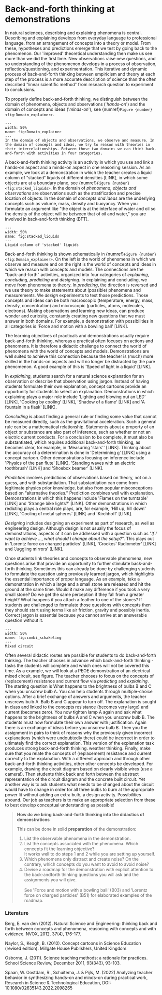 # Back-and-forth thinking at demonstrations
In natural sciences, describing and explaining phenomena is central. Describing and explaining develops from everyday language to professional language, from an arrangement of concepts into a theory or model. From these, hypotheses and predictions emerge that we test by going back to the phenomenon. Our 'improved' theoretical understanding then make us see more than we did the first time. New observations raise new questions, and so understanding of the phenomenon develops in a process of observation, reflection/questioning, and experimentation. This iterative and dynamic process of back-and-forth thinking between empiricism and theory at each step of the process is a more accurate description of science than the often described "linear scientific method" from research question to experiment to conclusions.

To properly define back-and-forth thinking, we distinguish between the domain of phenomena, objects and observations ('*hands-on*') and the domain of concepts and
ideas ('*minds-on*'), see {numref}`Figure {number} <fig:Domain_explainer>`.

```{figure} Domain_explainer.jpg
---
width: 50%
name: fig:Domain_explainer
---
In the domain of objects and observations, we observe and measure. In the domain of concepts and ideas, we try to reason with theories in their interrelationships. Between those two domains we can think back-and-forth with activities in four categories.
```

A back-and-forth thinking activity is an activity in which you use and link a hands-on aspect and a minds-on aspect in one reasoning session. As an example, we look at a demonstration in which the teacher creates a liquid column of "stacked" liquids of different densities [LINK], in which some objects are at a boundary plane, see {numref}`Figure {number} <fig:stacked_liquids>`. In the domain of *phenomena, objects and observations* are observations such as the stratification and precise location of objects. In the domain of *concepts and ideas* are the underlying concepts such as volume, mass, density and buoyancy. When you formulate an argument like "the object is at the interface of water and oil so the density of the object will be between that of oil and water," you are involved in back-and-forth thinking (BFT).

```{figure} stacked_liquids.jpg
---
width: 50%
name: fig:stacked_liquids
---
Liquid column of 'stacked' liquids
```

Back-and-forth thinking is shown schematically in {numref}`Figure {number} <fig:Domain_explainer>`. On the left is the world of phenomena in which we observe and measure and on the right is the world of concepts and ideas in which we reason with concepts and models. The connections are the "back-and-forth" activities, organized into four categories of *explaining*, *concluding*, *predicting* and *designing*. In explaining and concluding, we move from phenomena to theory. In *predicting*, the direction is reversed and we use theory to make statements about (possible) phenomena and measurements. We *design* experiments to test those predictions. Those concepts and ideas can be both macroscopic (temperature, energy, mass, density, concentration) and microscopic (particles, atoms, molecules, electrons). Making observations and learning new ideas, can produce wonder and curiosity, constantly creating new questions that we must answer in both domains. For example, a demonstration with possibilities in all categories is 'Force and motion with a bowling ball' [LINK].

The learning objectives of practicals and demonstrations usually require back-and-forth thinking, whereas a practical often focuses on actions and phenomena. It is therefore a didactic challenge to connect the world of phenomena with the world of concepts and models. Demonstrations are well suited to achieve this connection because the teacher is (much) more skilled in the hands-on aspects and will no longer be distracted by the pure phenomenon. A good example of this is 'Speed of light in a liquid' [LINK].

In *explaining*, students search for a natural science explanation for an observation or describe that observation using jargon. Instead of having students formulate their own explanation, concept cartoons provide an opportunity for students to select an explanation. Demonstrations in which explaining plays a major role include 'Lighting and blowing out an LED' [LINK], 'Cooking by cooling' [LINK], 'Shadow of a flame' [LINK]
and 'A fountain in a flask' [LINK].

*Concluding* is about finding a general rule or finding some value that cannot be measured directly, such as the gravitational acceleration. Such a general rule can be a mathematical relationship. Statements about a property of an object or substance are also part of inference, such as whether or not an electric current conducts. For a conclusion to be complete, it must also be substantiated, which requires additional back-and-forth thinking, as becomes clear, for example, in 'Measuring 'stars'' [LINK]. Thinking about the accuracy of a determination is done in 'Determining g' [LINK] using a concept cartoon. Other demonstrations focusing on inference include 'Physics of the pan flute' [LINK], 'Standing waves with an electric toothbrush' [LINK] and 'Shoebox beamer' [LINK].

*Prediction* involves predictions of observations based on theory, not on a guess, and with substantiation. That substantiation can come from legitimate physics prior knowledge, but also from popular misconceptions based on "alternative theories." Prediction combines well with explanation. Demonstrations in which this happens include 'Flames on the turntable' [LINK] and 'Strange bike lights?' [LINK]. Other demonstrations in which  redicting plays a central role plays, are, for example, 'Hill up, hill down' [LINK], 'Cooling of metal spheres' [LINK] and 'Kirchhoff' [LINK].

*Designing* includes designing an experiment as part of research, as well as engineering design. Although design is not usually the focus of demonstrations, aspects of it can be addressed with a question such as "*If I want to achieve ..., what should I change about the setup?*". This plays out in 'Lorentz force on charged particles' [LINK], 'Crookes' Radiometer' [LINK] and 'Juggling mirrors' [LINK].

Once students link theories and concepts to observable phenomena, new questions arise that provide an opportunity to further stimulate back-and-forth thinking. Sometimes this can already be done by challenging students to formulate the question using previously learned jargon, which highlights the essential importance of proper language. As an example, take a demonstration in which a large and a small stone are released and hit the ground at the same time. Would it make any difference if you took a very small stone? Do we get the same perception if they fall from a greater height? What happens if you attach a feather to one of the stones? If students are challenged to formulate those questions with concepts then they should start using terms like air friction, gravity and possibly inertia. Correct jargon is essential because you cannot arrive at an answerable question without it.

```{figure} combi_schakeling.jpg
---
width: 50%
name: fig:combi_schakeling
---
Mixed circuit
```

Often several didactic routes are possible for students to do back-and-forth thinking. The teacher chooses in advance which back-and-forth thinking -tasks the students will complete and which ones will not be covered this time. As a example, we will look at a PEOE demonstration of an electrical mixed circuit, see figure. The teacher chooses to focus on the concepts of (replacement) resistance and current flow via *predicting* and  *explaining*. The starting question is What happens to the brightness of bulbs B and C when you unscrew bulb A. You can help students through multiple-choice options. After a brief exchange of answers and arguments, the teacher unscrews bulb A. Bulb B and C appear to turn off. The explanation is sought in class and linked to the concepts resistance (becomes very large) and current (becomes zero). You now tighten lamp A again and ask what happens to the brightness of bulbs A and C when you unscrew bulb B. The students must now formulate their own answer with justification. Again there is an exchange of ideas before you unscrew bulb B. Then you the assignment in pairs to think of reasons why the previously given incorrect explanations (which were undoubtedly there) could be incorrect in order to ultimately find the correct explanation. This version of the explanation task produces strong back-and-forth thinking. weather thinking. Finally, make sure that you relate the concepts of (replacement) resistance and current correctly to the explanation. With a different approach and through other back-and-forth thinking activities, other other concepts be developed. For example, drawing the circuit diagram based on clearly visible wires (use a camera!). Then students think back and forth between the abstract representation of the circuit diagram and the concrete built circuit. Yet another way is to ask students what needs to be changed about the circuit would have to change in order for all three bulbs to burn at the appropriate power lit without adding an extra bulb, a design activity. Possibilities abound. Our job as teachers is to make an appropriate selection from these to best develop conceptual understanding as possible!

> **How do we bring back-and-forth thinking into the didactics of demonstrations**
> 
> This can be done in solid **preparation** of the demonstration:
> 1. List the observable phenomena in the demonstration.
> 2. List the concepts associated with the phenomena. Which concepts fit the learning
     objective? <br>
     It works well to do steps 1 and 2 while you are setting up yourself.
> 3. Which phenomena only distract and create noise? On the contrary, which
     concepts do you want to avoid to avoid noise?
> 4. Devise a roadmap for the demonstration with explicit attention to the back-andforth thinking questions you will ask and the assignments you will give. <br> <br>
> See 'Force and motion with a bowling ball' (B03) and 'Lorentz force on
     charged particles' (B51) for elaborated examples of the roadmap.

### Literature
Berg, E. van den (2012). Natural Science and Engineering: thinking back and forth between concepts
and phenomena, reasoning with concepts and with evidence. NVOX, 2012, 37(4), 176-177. <br>

Naylor, S., Keogh, B. (2010). Concept cartoons in Science Education (revised edition). Millgate House
Publishers, United Kingdom. <br>

Osborne, J. (2011). Science teaching methods: a rationale for practices. School Science Review, December
2011, 93(343), 93-103. <br>

Spaan, W. Oostdam, R., Schuitema, J. & Pijls, M. (2022) Analyzing teacher behavior in synthesizing
hands-on and minds-on during practical work, Research in Science & Technological Education, DOI:
10.1080/02635143.2022.2098265
